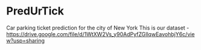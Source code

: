 # PredUrTick
Car parking ticket prediction for the city of New York
This is our dataset - https://drive.google.com/file/d/1WtXW2Vs_y90AdPyfZGIlqwEavohbjY6c/view?usp=sharing
